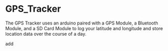 # GPS_Tracker

The GPS Tracker uses an arduino paired with a GPS Module, a Bluetooth Module, and a SD Card Module to log your latitude and longitude and store location data over the course of a day.

add
